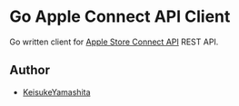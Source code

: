 # Go Apple Connect API Client
Go written client for [Apple Store Connect API](https://developer.apple.com/app-store-connect/api/) REST API.

## Author
* [KeisukeYamashita](https://github.com/KeisukeYamashita)

